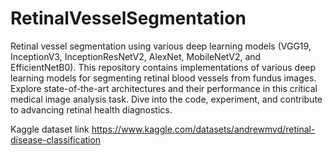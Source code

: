 # RetinalVesselSegmentation
Retinal vessel segmentation using various deep learning models (VGG19, InceptionV3, InceptionResNetV2, AlexNet, MobileNetV2, and EfficientNetB0).
This repository contains implementations of various deep learning models for segmenting retinal blood vessels from fundus images. Explore state-of-the-art architectures and their performance in this critical medical image analysis task. Dive into the code, experiment, and contribute to advancing retinal health diagnostics.

Kaggle dataset link https://www.kaggle.com/datasets/andrewmvd/retinal-disease-classification
